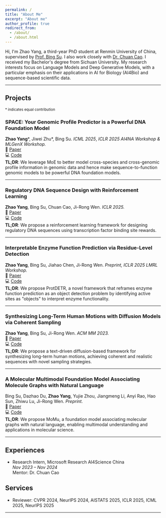 ```yaml
---
permalink: /
title: "About Me"
excerpt: "About me"
author_profile: true
redirect_from: 
  - /about/
  - /about.html
---
```


Hi, I'm Zhao Yang, a third-year PhD student at Renmin University of China, supervised by [Prof. Bing Su](https://gsai.ruc.edu.cn/bingsu). I also work closely with [Dr. Chuan Cao](http://www.bjzgca.edu.cn/PicDetail.aspx?ID=317). I received my Bachelor's degree from Sichuan University. My research interests focus on Language Models and Deep Generative Models, with a particular emphasis on their applications in AI for Biology (AI4Bio) and sequence-based scientific data.

<!-- 
Recent Research Interests:
- Developing sequence-based scientific foundation models to advance biological and scientific understanding.
- Integrating foundation models with biological data and prior knowledge to solve critical community-focused tasks, such as variant effect prediction (VEP).
-->

---

## Projects

<small>* indicates equal contribution</small>

### SPACE: Your Genomic Profile Predictor is a Powerful DNA Foundation Model
**Zhao Yang**\*, Jiwei Zhu\*, Bing Su. *ICML 2025*, *ICLR 2025 AI4NA Workshop & MLGenX Workshop.*  
📄 [Paper](https://arxiv.org/abs/2506.01833)  
💻 [Code](https://github.com/ZhuJiwei111/space)  
**TL;DR**:  We leverage MoE to better model cross-species and cross-genomic profile information in genomic data and hence make sequence-to-function genomic models to be powerful DNA foundation models. 

---

### Regulatory DNA Sequence Design with Reinforcement Learning  
**Zhao Yang**, Bing Su, Chuan Cao, Ji-Rong Wen. *ICLR 2025.*  
📄 [Paper](https://arxiv.org/abs/2503.07981)  
💻 [Code](https://github.com/yangzhao1230/TACO)  
**TL;DR**: We propose a reinforcement learning framework for designing regulatory DNA sequences using transcription factor binding site rewards. 

---

### Interpretable Enzyme Function Prediction via Residue-Level Detection  
**Zhao Yang**, Bing Su, Jiahao Chen, Ji-Rong Wen. *Preprint, ICLR 2025 LMRL Workshop.*  
📄 [Paper](https://arxiv.org/abs/2501.05644)  
💻 [Code](https://github.com/yangzhao1230/ProtDETR)  
**TL;DR**: We propose ProtDETR, a novel framework that reframes enzyme function prediction as an object detection problem by identifying active sites as "objects" to interpret enzyme functionality.

---

### Synthesizing Long-Term Human Motions with Diffusion Models via Coherent Sampling  
**Zhao Yang**, Bing Su, Ji-Rong Wen. *ACM MM 2023.*  
📄 [Paper](https://dl.acm.org/doi/10.1145/3581783.3611887)  
💻 [Code](https://github.com/yangzhao1230/PCMDM)  
**TL;DR**: We propose a text-driven diffusion-based framework for synthesizing long-term human motions, achieving coherent and realistic sequences with novel sampling strategies.

---

### A Molecular Multimodal Foundation Model Associating Molecule Graphs with Natural Language  
Bing Su, Dazhao Du, **Zhao Yang**, Yujie Zhou, Jiangmeng Li, Anyi Rao, Hao Sun, Zhiwu Lu, Ji-Rong Wen. *Preprint.*  
📄 [Paper](https://arxiv.org/abs/2209.05481)  
💻 [Code](https://github.com/ddz16/MoMu)  
**TL;DR**: We propose MoMu, a foundation model associating molecular graphs with natural language, enabling multimodal understanding and applications in molecular science.

---

## Experiences

- Research Intern, Microsoft Research AI4Science China  
  *Nov 2023 – Nov 2024*  
  Mentor: Dr. Chuan Cao  

## Services
- Reviewer: CVPR 2024, NeurIPS 2024, AISTATS 2025, ICLR 2025, ICML 2025, NeurIPS 2025
<!-- - First Prize, National Olympiad in Informatics in Provinces (NOIP), 2016 -->

---

